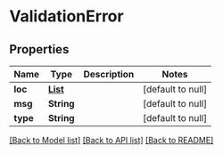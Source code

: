 # ValidationError
## Properties

| Name | Type | Description | Notes |
|------------ | ------------- | ------------- | -------------|
| **loc** | [**List**](ValidationError_loc_inner.md) |  | [default to null] |
| **msg** | **String** |  | [default to null] |
| **type** | **String** |  | [default to null] |

[[Back to Model list]](../README.md#documentation-for-models) [[Back to API list]](../README.md#documentation-for-api-endpoints) [[Back to README]](../README.md)

